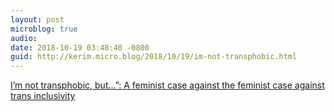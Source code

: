 ```yaml
---
layout: post
microblog: true
audio: 
date: 2018-10-19 03:48:40 -0800
guid: http://kerim.micro.blog/2018/10/19/im-not-transphobic.html
---
```

[I’m not transphobic, but…”: A feminist case against the feminist case against trans inclusivity](https://www.versobooks.com/blogs/4090-i-m-not-transphobic-but-a-feminist-case-against-the-feminist-case-against-trans-inclusivity)
